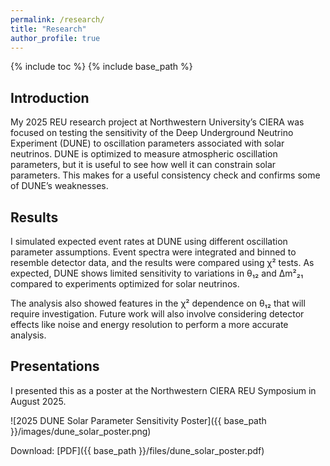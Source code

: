 ```yaml
---
permalink: /research/
title: "Research"
author_profile: true
---
```


{% include toc %}
{% include base_path %}

## Introduction

My 2025 REU research project at Northwestern University’s CIERA was focused on testing the sensitivity of the Deep Underground Neutrino Experiment (DUNE) to oscillation parameters associated with solar neutrinos. DUNE is optimized to measure atmospheric oscillation parameters, but it is useful to see how well it can constrain solar parameters. This makes for a useful consistency check and confirms some of DUNE’s weaknesses.

## Results

I simulated expected event rates at DUNE using different oscillation parameter assumptions. Event spectra were integrated and binned to resemble detector data, and the results were compared using χ² tests. As expected, DUNE shows limited sensitivity to variations in θ₁₂ and Δm²₂₁ compared to experiments optimized for solar neutrinos.

The analysis also showed features in the χ² dependence on θ₁₂ that will require investigation. Future work will also involve considering detector effects like noise and energy resolution to perform a more accurate analysis.

## Presentations

I presented this as a poster at the Northwestern CIERA REU Symposium in August 2025.  

![2025 DUNE Solar Parameter Sensitivity Poster]({{ base_path }}/images/dune_solar_poster.png)

Download: [PDF]({{ base_path }}/files/dune_solar_poster.pdf)
